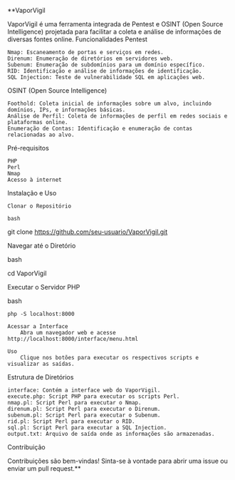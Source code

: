 **VaporVigil



VaporVigil é uma ferramenta integrada de Pentest e OSINT (Open Source Intelligence) projetada para facilitar a coleta e análise de informações de diversas fontes online.
Funcionalidades
Pentest

    Nmap: Escaneamento de portas e serviços em redes.
    Direnum: Enumeração de diretórios em servidores web.
    Subenum: Enumeração de subdomínios para um domínio específico.
    RID: Identificação e análise de informações de identificação.
    SQL Injection: Teste de vulnerabilidade SQL em aplicações web.

OSINT (Open Source Intelligence)

    Foothold: Coleta inicial de informações sobre um alvo, incluindo domínios, IPs, e informações básicas.
    Análise de Perfil: Coleta de informações de perfil em redes sociais e plataformas online.
    Enumeração de Contas: Identificação e enumeração de contas relacionadas ao alvo.

Pré-requisitos

    PHP
    Perl
    Nmap
    Acesso à internet

Instalação e Uso

    Clonar o Repositório

    bash

git clone https://github.com/seu-usuario/VaporVigil.git

Navegar até o Diretório

bash

cd VaporVigil

Executar o Servidor PHP

bash

    php -S localhost:8000

    Acessar a Interface
        Abra um navegador web e acesse http://localhost:8000/interface/menu.html

    Uso
        Clique nos botões para executar os respectivos scripts e visualizar as saídas.

Estrutura de Diretórios

    interface: Contém a interface web do VaporVigil.
    execute.php: Script PHP para executar os scripts Perl.
    nmap.pl: Script Perl para executar o Nmap.
    direnum.pl: Script Perl para executar o Direnum.
    subenum.pl: Script Perl para executar o Subenum.
    rid.pl: Script Perl para executar o RID.
    sql.pl: Script Perl para executar a SQL Injection.
    output.txt: Arquivo de saída onde as informações são armazenadas.

Contribuição

Contribuições são bem-vindas! Sinta-se à vontade para abrir uma issue ou enviar um pull request.**
